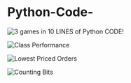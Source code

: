 # Python-Code-

![3 games in 10 LINES of Python CODE!](https://user-images.githubusercontent.com/103982094/216402000-7b721a39-d379-48bf-801e-e3b587c585c4.png)


![Class Performance](https://user-images.githubusercontent.com/103982094/212527053-4cdcfdfa-cb7a-4e6f-988a-c448e0efb652.png)

![Lowest Priced Orders](https://user-images.githubusercontent.com/103982094/212527081-52b40fc0-cafe-4e44-9c47-308729e142d4.png)

![Counting Bits](https://user-images.githubusercontent.com/103982094/213252777-7258c41f-2032-4c02-b4e2-8a2e40116dbe.png)
